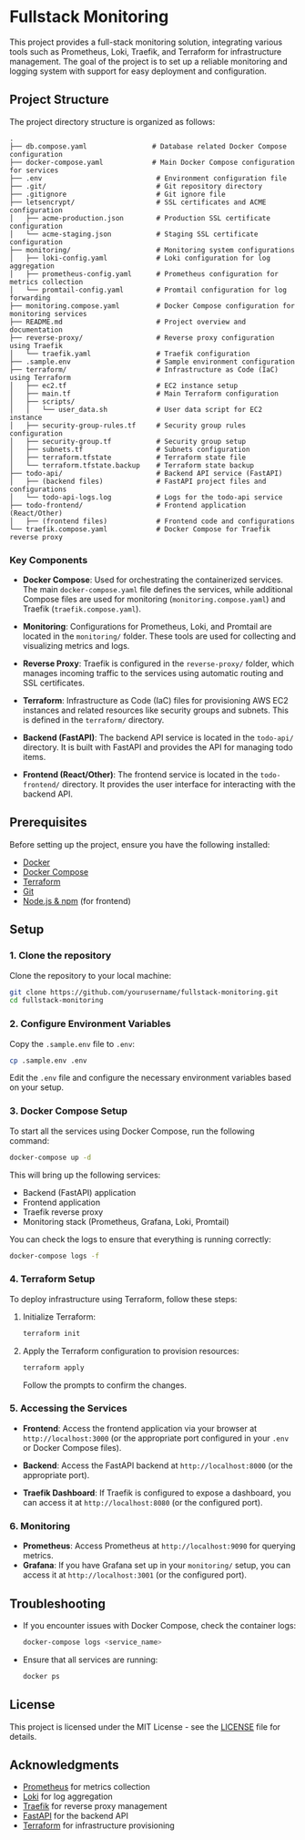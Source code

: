 # Fullstack Monitoring

This project provides a full-stack monitoring solution, integrating various tools such as Prometheus, Loki, Traefik, and Terraform for infrastructure management. The goal of the project is to set up a reliable monitoring and logging system with support for easy deployment and configuration.

## Project Structure

The project directory structure is organized as follows:

```
.
├── db.compose.yaml                # Database related Docker Compose configuration
├── docker-compose.yaml            # Main Docker Compose configuration for services
├── .env                            # Environment configuration file
├── .git/                           # Git repository directory
├── .gitignore                      # Git ignore file
├── letsencrypt/                    # SSL certificates and ACME configuration
│   ├── acme-production.json        # Production SSL certificate configuration
│   └── acme-staging.json           # Staging SSL certificate configuration
├── monitoring/                     # Monitoring system configurations
│   ├── loki-config.yaml            # Loki configuration for log aggregation
│   ├── prometheus-config.yaml      # Prometheus configuration for metrics collection
│   └── promtail-config.yaml        # Promtail configuration for log forwarding
├── monitoring.compose.yaml         # Docker Compose configuration for monitoring services
├── README.md                       # Project overview and documentation
├── reverse-proxy/                  # Reverse proxy configuration using Traefik
│   └── traefik.yaml                # Traefik configuration
├── .sample.env                     # Sample environment configuration
├── terraform/                      # Infrastructure as Code (IaC) using Terraform
│   ├── ec2.tf                      # EC2 instance setup
│   ├── main.tf                     # Main Terraform configuration
│   ├── scripts/
│   │   └── user_data.sh            # User data script for EC2 instance
│   ├── security-group-rules.tf     # Security group rules configuration
│   ├── security-group.tf           # Security group setup
│   ├── subnets.tf                  # Subnets configuration
│   ├── terraform.tfstate           # Terraform state file
│   └── terraform.tfstate.backup    # Terraform state backup
├── todo-api/                       # Backend API service (FastAPI)
│   ├── (backend files)             # FastAPI project files and configurations
│   └── todo-api-logs.log           # Logs for the todo-api service
├── todo-frontend/                  # Frontend application (React/Other)
│   ├── (frontend files)            # Frontend code and configurations
└── traefik.compose.yaml            # Docker Compose for Traefik reverse proxy
```

### Key Components

- **Docker Compose**: Used for orchestrating the containerized services. The main `docker-compose.yaml` file defines the services, while additional Compose files are used for monitoring (`monitoring.compose.yaml`) and Traefik (`traefik.compose.yaml`).
- **Monitoring**: Configurations for Prometheus, Loki, and Promtail are located in the `monitoring/` folder. These tools are used for collecting and visualizing metrics and logs.

- **Reverse Proxy**: Traefik is configured in the `reverse-proxy/` folder, which manages incoming traffic to the services using automatic routing and SSL certificates.

- **Terraform**: Infrastructure as Code (IaC) files for provisioning AWS EC2 instances and related resources like security groups and subnets. This is defined in the `terraform/` directory.

- **Backend (FastAPI)**: The backend API service is located in the `todo-api/` directory. It is built with FastAPI and provides the API for managing todo items.

- **Frontend (React/Other)**: The frontend service is located in the `todo-frontend/` directory. It provides the user interface for interacting with the backend API.

## Prerequisites

Before setting up the project, ensure you have the following installed:

- [Docker](https://docs.docker.com/get-docker/)
- [Docker Compose](https://docs.docker.com/compose/install/)
- [Terraform](https://learn.hashicorp.com/tutorials/terraform/install-cli)
- [Git](https://git-scm.com/)
- [Node.js & npm](https://nodejs.org/) (for frontend)

## Setup

### 1. Clone the repository

Clone the repository to your local machine:

```bash
git clone https://github.com/yourusername/fullstack-monitoring.git
cd fullstack-monitoring
```

### 2. Configure Environment Variables

Copy the `.sample.env` file to `.env`:

```bash
cp .sample.env .env
```

Edit the `.env` file and configure the necessary environment variables based on your setup.

### 3. Docker Compose Setup

To start all the services using Docker Compose, run the following command:

```bash
docker-compose up -d
```

This will bring up the following services:

- Backend (FastAPI) application
- Frontend application
- Traefik reverse proxy
- Monitoring stack (Prometheus, Grafana, Loki, Promtail)

You can check the logs to ensure that everything is running correctly:

```bash
docker-compose logs -f
```

### 4. Terraform Setup

To deploy infrastructure using Terraform, follow these steps:

1. Initialize Terraform:

   ```bash
   terraform init
   ```

2. Apply the Terraform configuration to provision resources:

   ```bash
   terraform apply
   ```

   Follow the prompts to confirm the changes.

### 5. Accessing the Services

- **Frontend**: Access the frontend application via your browser at `http://localhost:3000` (or the appropriate port configured in your `.env` or Docker Compose files).
- **Backend**: Access the FastAPI backend at `http://localhost:8000` (or the appropriate port).

- **Traefik Dashboard**: If Traefik is configured to expose a dashboard, you can access it at `http://localhost:8080` (or the configured port).

### 6. Monitoring

- **Prometheus**: Access Prometheus at `http://localhost:9090` for querying metrics.
- **Grafana**: If you have Grafana set up in your `monitoring/` setup, you can access it at `http://localhost:3001` (or the configured port).

## Troubleshooting

- If you encounter issues with Docker Compose, check the container logs:

  ```bash
  docker-compose logs <service_name>
  ```

- Ensure that all services are running:

  ```bash
  docker ps
  ```

## License

This project is licensed under the MIT License - see the [LICENSE](LICENSE) file for details.

## Acknowledgments

- [Prometheus](https://prometheus.io/) for metrics collection
- [Loki](https://grafana.com/oss/loki/) for log aggregation
- [Traefik](https://traefik.io/) for reverse proxy management
- [FastAPI](https://fastapi.tiangolo.com/) for the backend API
- [Terraform](https://www.terraform.io/) for infrastructure provisioning
